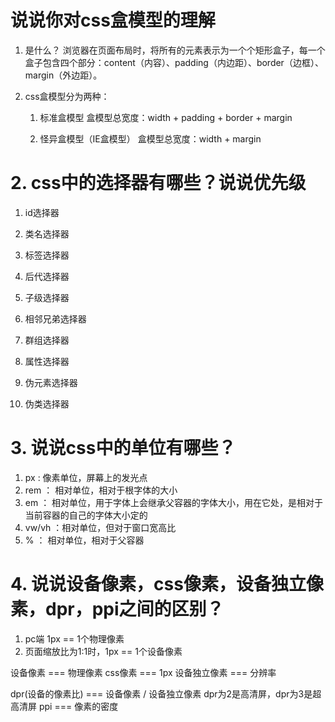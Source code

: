 # 说说你对css盒模型的理解
1. 是什么？
    浏览器在页面布局时，将所有的元素表示为一个个矩形盒子，每一个盒子包含四个部分：content（内容）、padding（内边距）、border（边框）、margin（外边距）。

2. css盒模型分为两种：
    1. 标准盒模型
        盒模型总宽度：width + padding + border + margin

    2. 怪异盒模型（IE盒模型）
        盒模型总宽度：width + margin


#  2. css中的选择器有哪些？说说优先级
1. id选择器
2. 类名选择器
3. 标签选择器
4. 后代选择器
5. 子级选择器
6. 相邻兄弟选择器
7. 群组选择器

8. 属性选择器
9. 伪元素选择器
10. 伪类选择器



# 3. 说说css中的单位有哪些？
1. px : 像素单位，屏幕上的发光点
2. rem ： 相对单位，相对于根字体的大小
3. em ： 相对单位，用于字体上会继承父容器的字体大小，用在它处，是相对于当前容器的自己的字体大小定的
4. vw/vh ：相对单位，但对于窗口宽高比
5. % ： 相对单位，相对于父容器


# 4. 说说设备像素，css像素，设备独立像素，dpr，ppi之间的区别？
1. pc端 1px == 1个物理像素
2. 页面缩放比为1:1时，1px == 1个设备像素

设备像素 === 物理像素
css像素 === 1px
设备独立像素 === 分辨率
<!-- 在2倍屏的手机中，1px == 2个设备像素 == 0.5像素 -->

dpr(设备的像素比) === 设备像素 / 设备独立像素
dpr为2是高清屏，dpr为3是超高清屏
ppi === 像素的密度
